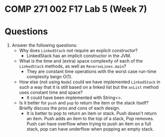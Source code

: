 # COMP 271 002 F17 Lab 5 (Week 7)

# Questions


1. Answer the following questions:
   - Why does `LinkedStack` not require an explicit constructor?
      - LinkedStack has an implicit constructor in the JVM. 
   - What is the time and (extra) space complexity of each of the `LinkedStack` methods, as well as `ReverseLines.main`?
      - They are constant time operations with the worst case run-time complexity beign O(1). 
   - How else (not using `Node`) could we have implemented `LinkedStack` in such a way that it is still based on a linked list but the `asList` method uses constant time and space?
      - It could have been implemented with String<>.
   - Is it better for `push` and `pop` to return the item or the stack itself? Briefly discuss the pros and cons of each design.
      - It is better to pop to return an item or stack. Push doesn't return an item. Push adds an item to the top of a stack, Pop removes. Push can have overflow when trying to push an item on a full stack, pop can have underflow when popping an empty stack.
